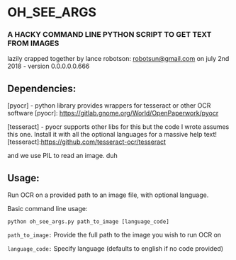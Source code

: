 # OH_SEE_ARGS
### A HACKY COMMAND LINE PYTHON SCRIPT TO GET TEXT FROM IMAGES

lazily crapped together by lance robotson: robotsun@gmail.com
on july 2nd 2018 - version 0.0.0.0.0.666

## Dependencies:
[pyocr] - python library provides wrappers for tesseract or other OCR software
[pyocr]: https://gitlab.gnome.org/World/OpenPaperwork/pyocr

[tesseract] - pyocr supports other libs for this but the code I wrote assumes this one. Install it with all the optional languages for a massive help text!
[tesseract]:https://github.com/tesseract-ocr/tesseract

and we use PIL to read an image. duh

## Usage:
Run OCR on a provided path to an image file, with optional language.

Basic command line usage:
```
python oh_see_args.py path_to_image [language_code]
```

`path_to_image:`  Provide the full path to the image you wish to run OCR on

`language_code:`  Specify language (defaults to english if no code provided)
